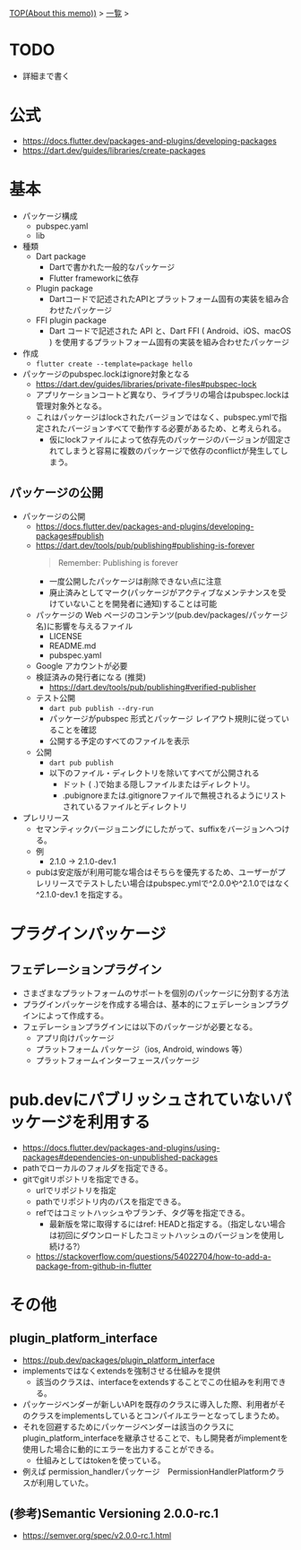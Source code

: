 [TOP(About this memo))](../README.md) > [一覧](./README.md) >



# TODO
* 詳細まで書く

# 公式
* https://docs.flutter.dev/packages-and-plugins/developing-packages
* https://dart.dev/guides/libraries/create-packages

# 基本
* パッケージ構成
    * pubspec.yaml
    * lib
* 種類
    * Dart package
        * Dartで書かれた一般的なパッケージ
        * Flutter frameworkに依存
    * Plugin package
        * Dartコードで記述されたAPIとプラットフォーム固有の実装を組み合わせたパッケージ
    * FFI plugin package
        * Dart コードで記述された API と、Dart FFI ( Android、iOS、macOS ) を使用するプラットフォーム固有の実装を組み合わせたパッケージ
* 作成
    * `flutter create --template=package hello`
* パッケージのpubspec.lockはignore対象となる
    * https://dart.dev/guides/libraries/private-files#pubspec-lock
    * アプリケーションコートど異なり、ライブラリの場合はpubspec.lockは管理対象外となる。
    * これはパッケージはlockされたバージョンではなく、pubspec.ymlで指定されたバージョンすべてで動作する必要があるため、と考えられる。
        * 仮にlockファイルによって依存先のパッケージのバージョンが固定されてしまうと容易に複数のパッケージで依存のconflictが発生してしまう。

## パッケージの公開
* パッケージの公開
    * https://docs.flutter.dev/packages-and-plugins/developing-packages#publish
    * https://dart.dev/tools/pub/publishing#publishing-is-forever
        > Remember: Publishing is forever
        * 一度公開したパッケージは削除できない点に注意
        * 廃止済みとしてマーク(パッケージがアクティブなメンテナンスを受けていないことを開発者に通知)することは可能
    * パッケージの Web ページのコンテンツ(pub.dev/packages/パッケージ名)に影響を与えるファイル
        * LICENSE
        * README.md
        * pubspec.yaml
    * Google アカウントが必要
    * 検証済みの発行者になる (推奨)
        * https://dart.dev/tools/pub/publishing#verified-publisher
    * テスト公開
        * `dart pub publish --dry-run`
        * パッケージがpubspec 形式とパッケージ レイアウト規則に従っていることを確認
        * 公開する予定のすべてのファイルを表示
    * 公開
        * `dart pub publish`
        * 以下のファイル・ディレクトリを除いてすべてが公開される
            * ドット ( .)で始まる隠しファイルまたはディレクトリ。 
            * .pubignoreまたは.gitignoreファイルで無視されるようにリストされているファイルとディレクトリ
* プレリリース
    * セマンティックバージョニングにしたがって、suffixをバージョンへつける。
    * 例
        * 2.1.0 -> 2.1.0-dev.1
    * pubは安定版が利用可能な場合はそちらを優先するため、ユーザーがプレリリースでテストしたい場合はpubspec.ymlで^2.0.0や^2.1.0ではなく ^2.1.0-dev.1 を指定する。

# プラグインパッケージ
## フェデレーションプラグイン
* さまざまなプラットフォームのサポートを個別のパッケージに分割する方法
* プラグインパッケージを作成する場合は、基本的にフェデレーションプラグインによって作成する。
* フェデレーションプラグインには以下のパッケージが必要となる。
    * アプリ向けパッケージ
    * プラットフォーム パッケージ（ios, Android, windows 等）
    * プラットフォームインターフェースパッケージ

# pub.devにパブリッシュされていないパッケージを利用する
* https://docs.flutter.dev/packages-and-plugins/using-packages#dependencies-on-unpublished-packages
* pathでローカルのフォルダを指定できる。
* gitでgitリポジトリを指定できる。
    * urlでリポジトリを指定
    * pathでリポジトリ内のパスを指定できる。
    * refではコミットハッシュやブランチ、タグ等を指定できる。
        * 最新版を常に取得するにはref: HEADと指定する。（指定しない場合は初回にダウンロードしたコミットハッシュのバージョンを使用し続ける?）
    * https://stackoverflow.com/questions/54022704/how-to-add-a-package-from-github-in-flutter

# その他
## plugin_platform_interface
* https://pub.dev/packages/plugin_platform_interface
* implementsではなくextendsを強制させる仕組みを提供
    * 該当のクラスは、interfaceをextendsすることでこの仕組みを利用できる。
* パッケージベンダーが新しいAPIを既存のクラスに導入した際、利用者がそのクラスをimplementsしているとコンパイルエラーとなってしまうため。
* それを回避するためにパッケージベンダーは該当のクラスにplugin_platform_interfaceを継承させることで、もし開発者がimplementを使用した場合に動的にエラーを出力することができる。
    * 仕組みとしてはtokenを使っている。
* 例えば permission_handlerパッケージ　PermissionHandlerPlatformクラスが利用していた。
## (参考)Semantic Versioning 2.0.0-rc.1
* https://semver.org/spec/v2.0.0-rc.1.html
